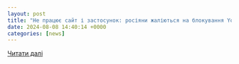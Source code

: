 ```yaml
---
layout: post
title: "Не працює сайт і застосунок: росіяни жаліються на блокування Youtube"
date: 2024-08-08 14:40:14 +0000
categories: [news]
---
```


[Читати далі](https://espreso.tv/svit-ne-pratsyue-sayt-i-zastosunok-rosiyani-masovo-zhaliyutsya-na-blokuvannya-youtube)
